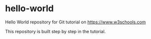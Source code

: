 # hello-world
Hello World repository for Git tutorial on https://www.w3schools.com

This repository is built step by step in the tutorial.